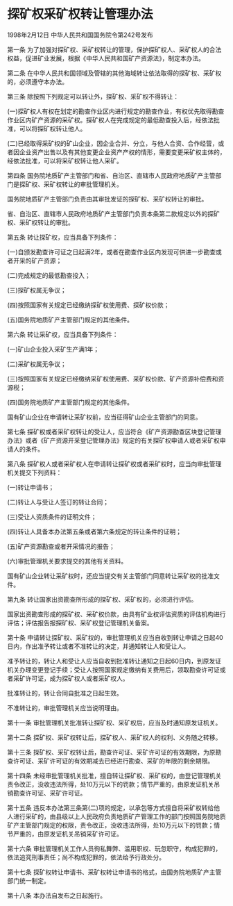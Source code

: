 # 探矿权采矿权转让管理办法

1998年2月12日 中华人民共和国国务院令第242号发布　

第一条 为了加强对探矿权、采矿权转让的管理，保护探矿权人、采矿权人的合法权益，促进矿业发展，根据《中华人民共和国矿产资源法》，制定本办法。

第二条 在中华人民共和国领域及管辖的其他海域转让依法取得的探矿权、采矿权的，必须遵守本办法。

第三条 除按照下列规定可以转让外，探矿权、采矿权不得转让：

(一)探矿权人有权在划定的勘查作业区内进行规定的勘查作业，有权优先取得勘查作业区内矿产资源的采矿权。探矿权人在完成规定的最低勘查投入后，经依法批准，可以将探矿权转让他人。

(二)已经取得采矿权的矿山企业，因企业合并、分立，与他人合资、合作经营，或者因企业资产出售以及有其他变更企业资产产权的情形，需要变更采矿权主体的，经依法批准，可以将采矿权转让他人采矿。

第四条 国务院地质矿产主管部门和省、自治区、直辖市人民政府地质矿产主管部门是探矿权、采矿权转让的审批管理机关。

国务院地质矿产主管部门负责由其审批发证的探矿权、采矿权转让的审批。

省、自治区、直辖市人民政府地质矿产主管部门负责本条第二款规定以外的探矿权、采矿权转让的审批。

第五条 转让探矿权，应当具备下列条件：

(一)自颁发勘查许可证之日起满2年，或者在勘查作业区内发现可供进一步勘查或者开采的矿产资源；

(二)完成规定的最低勘查投入；

(三)探矿权属无争议；

(四)按照国家有关规定已经缴纳探矿权使用费、探矿权价款；

(五)国务院地质矿产主管部门规定的其他条件。

第六条 转让采矿权，应当具备下列条件：

(一)矿山企业投入采矿生产满1年；

(二)采矿权属无争议；

(三)按照国家有关规定已经缴纳采矿权使用费、采矿权价款、矿产资源补偿费和资源税；

(四)国务院地质矿产主管部门规定的其他条件。

国有矿山企业在申请转让采矿权前，应当征得矿山企业主管部门的同意。

第七条 探矿权或者采矿权转让的受让人，应当符合《矿产资源勘查区块登记管理办法》或者《矿产资源开采登记管理办法》规定的有关探矿权申请人或者采矿权申请人的条件。

第八条 探矿权人或者采矿权人在申请转让探矿权或者采矿权时，应当向审批管理机关提交下列资料：

(一)转让申请书；

(二)转让人与受让人签订的转让合同；

(三)受让人资质条件的证明文件；

(四)转让人具备本办法第五条或者第六条规定的转让条件的证明；

(五)矿产资源勘查或者开采情况的报告；

(六)审批管理机关要求提交的其他有关资料。

国有矿山企业转让采矿权时，还应当提交有关主管部门同意转让采矿权的批准文件。

第九条 转让国家出资勘查所形成的探矿权、采矿权的，必须进行评估。

国家出资勘查形成的探矿权、采矿权价款，由具有矿业权评估资质的评估机构进行评估；评估报告报探矿权、采矿权登记管理机关备案。

第十条 申请转让探矿权、采矿权的，审批管理机关应当自收到转让申请之日起40日内，作出准予转让或者不准转让的决定，并通知转让人和受让人。

准予转让的，转让人和受让人应当自收到批准转让通知之日起60日内，到原发证机关办理变更登记手续；受让人按照国家规定缴纳有关费用后，领取勘查许可证或者采矿许可证，成为探矿权人或者采矿权人。

批准转让的，转让合同自批准之日起生效。

不准转让的，审批管理机关应当说明理由。

第十一条 审批管理机关批准转让探矿权、采矿权后，应当及时通知原发证机关。

第十二条 探矿权、采矿权转让后，探矿权人、采矿权人的权利、义务随之转移。

第十三条 探矿权、采矿权转让后，勘查许可证、采矿许可证的有效期限，为原勘查许可证、采矿许可证的有效期减去已经进行勘查、采矿的年限的剩余期限。

第十四条 未经审批管理机关批准，擅自转让探矿权、采矿权的，由登记管理机关责令改正，没收违法所得，处10万元以下的罚款；情节严重的，由原发证机关吊销勘查许可证、采矿许可证。

第十五条 违反本办法第三条第(二)项的规定，以承包等方式擅自将采矿权转给他人进行采矿的，由县级以上人民政府负责地质矿产管理工作的部门按照国务院地质矿产主管部门规定的权限，责令改正，没收违法所得，处10万元以下的罚款；情节严重的，由原发证机关吊销采矿许可证。

第十六条 审批管理机关工作人员徇私舞弊、滥用职权、玩忽职守，构成犯罪的，依法追究刑事责任；尚不构成犯罪的，依法给予行政处分。

第十七条 探矿权转让申请书、采矿权转让申请书的格式，由国务院地质矿产主管部门统一制定。

第十八条 本办法自发布之日起施行。
